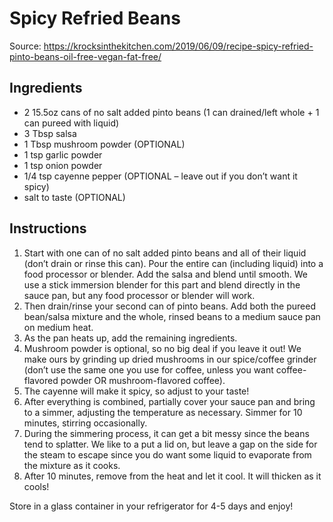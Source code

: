 # Spicy Refried Beans

Source: https://krocksinthekitchen.com/2019/06/09/recipe-spicy-refried-pinto-beans-oil-free-vegan-fat-free/

## Ingredients 

* 2 15.5oz cans of no salt added pinto beans (1 can drained/left whole + 1 can pureed with liquid)
* 3 Tbsp salsa
* 1 Tbsp mushroom powder (OPTIONAL)
* 1 tsp garlic powder
* 1 tsp onion powder
* 1/4 tsp cayenne pepper (OPTIONAL – leave out if you don’t want it spicy)
* salt to taste (OPTIONAL)

## Instructions 

1. Start with one can of no salt added pinto beans and all of their liquid (don’t drain or rinse this can). Pour the entire can (including liquid) into a food processor or blender. Add the salsa and blend until smooth. We use a stick immersion blender for this part and blend directly in the sauce pan, but any food processor or blender will work.
2. Then drain/rinse your second can of pinto beans. Add both the pureed bean/salsa mixture and the whole, rinsed beans to a medium sauce pan on medium heat. 
3. As the pan heats up, add the remaining ingredients. 
4. Mushroom powder is optional, so no big deal if you leave it out! We make ours by grinding up dried mushrooms in our spice/coffee grinder (don’t use the same one you use for coffee, unless you want coffee-flavored powder OR mushroom-flavored coffee). 
5. The cayenne will make it spicy, so adjust to your taste! 
6. After everything is combined, partially cover your sauce pan and bring to a simmer, adjusting the temperature as necessary. Simmer for 10 minutes, stirring occasionally. 
7. During the simmering process, it can get a bit messy since the beans tend to splatter. We like to a put a lid on, but leave a gap on the side for the steam to escape since you do want some liquid to evaporate from the mixture as it cooks. 
8. After 10 minutes, remove from the heat and let it cool. It will thicken as it cools! 

Store in a glass container in your refrigerator for 4-5 days and enjoy! 
